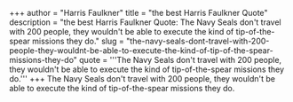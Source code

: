 +++
author = "Harris Faulkner"
title = "the best Harris Faulkner Quote"
description = "the best Harris Faulkner Quote: The Navy Seals don't travel with 200 people, they wouldn't be able to execute the kind of tip-of-the-spear missions they do."
slug = "the-navy-seals-dont-travel-with-200-people-they-wouldnt-be-able-to-execute-the-kind-of-tip-of-the-spear-missions-they-do"
quote = '''The Navy Seals don't travel with 200 people, they wouldn't be able to execute the kind of tip-of-the-spear missions they do.'''
+++
The Navy Seals don't travel with 200 people, they wouldn't be able to execute the kind of tip-of-the-spear missions they do.
